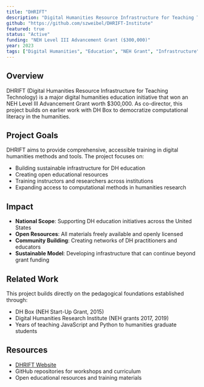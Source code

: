 ```yaml
---
title: "DHRIFT"
description: "Digital Humanities Resource Infrastructure for Teaching Technology - NEH Level III Advancement Grant project focused on democratizing DH education"
github: "https://github.com/szweibel/DHRIFT-Institute"
featured: true
status: "Active"
funding: "NEH Level III Advancement Grant ($300,000)"
year: 2023
tags: ["Digital Humanities", "Education", "NEH Grant", "Infrastructure"]
---
```


## Overview

DHRIFT (Digital Humanities Resource Infrastructure for Teaching Technology) is a major digital humanities education initiative that won an NEH Level III Advancement Grant worth $300,000. As co-director, this project builds on earlier work with DH Box to democratize computational literacy in the humanities.

## Project Goals

DHRIFT aims to provide comprehensive, accessible training in digital humanities methods and tools. The project focuses on:

- Building sustainable infrastructure for DH education
- Creating open educational resources
- Training instructors and researchers across institutions
- Expanding access to computational methods in humanities research

## Impact

- **National Scope**: Supporting DH education initiatives across the United States
- **Open Resources**: All materials freely available and openly licensed
- **Community Building**: Creating networks of DH practitioners and educators
- **Sustainable Model**: Developing infrastructure that can continue beyond grant funding

## Related Work

This project builds directly on the pedagogical foundations established through:
- DH Box (NEH Start-Up Grant, 2015)
- Digital Humanities Research Institute (NEH grants 2017, 2019)
- Years of teaching JavaScript and Python to humanities graduate students

## Resources

- [DHRIFT Website](https://dhinstitutes.org)
- GitHub repositories for workshops and curriculum
- Open educational resources and training materials
